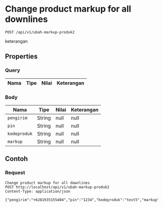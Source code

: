 # Change product markup for all downlines
```http
POST /api/v1/ubah-markup-produk2
```
keterangan
## Properties
### Query
Nama | Tipe | Nilai | Keterangan
--- | --- | --- | ---
### Body
Nama | Tipe | Nilai | Keterangan
--- | --- | --- | ---
<code>pengirim</code> | String | null | null
<code>pin</code> | String | null | null
<code>kodeproduk</code> | String | null | null
<code>markup</code> | String | null | null
## Contoh
### Request
```http
Change product markup for all downlines
POST http://localhost/api/v1/ubah-markup-produk2
Content-Type: application/json

{"pengirim":"+6281935155404","pin":"1234","kodeproduk":"test5","markup":"500"}
```
